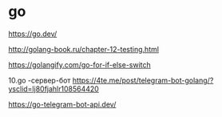# go

https://go.dev/

http://golang-book.ru/chapter-12-testing.html

https://golangify.com/go-for-if-else-switch

10.go -сервер-бот https://4te.me/post/telegram-bot-golang/?ysclid=lj80fjahlr108564420

https://go-telegram-bot-api.dev/
